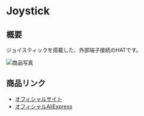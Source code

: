 # Joystick

## 概要

ジョイスティックを搭載した、外部端子接続のHATです。

![商品写真](https://cdn.shopify.com/s/files/1/0056/7689/2250/products/1_8ec6d6f5-d515-4e28-a502-b47beb6e5b48_200x200.jpg)

## 商品リンク

- [オフィシャルサイト](https://m5stack.com/products/m5stickc-joystick-hat)
- [オフィシャルAliExpress](https://www.aliexpress.com/item/4000174714960.html)
